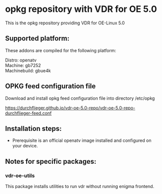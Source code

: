 # opkg repository with VDR for OE 5.0
This is the opkg repository providing VDR for OE-Linux 5.0

## Supported platform:
These addons are compiled for the following platform:

Distro: openatv\
Machine: gb7252\
Machinebuild: gbue4k

## OPKG feed configuration file
Download and install opkg feed configuration file into directory /etc/opkg

https://durchflieger.github.io/vdr-oe-5.0-repo/vdr-oe-5.0-repo-durchflieger-feed.conf

## Installation steps:

- Prerequisite is an official openatv image installed and configured on your device.


## Notes for specific packages:

### vdr-oe-utils
This package installs utilities to run vdr without running enigma frontend.

